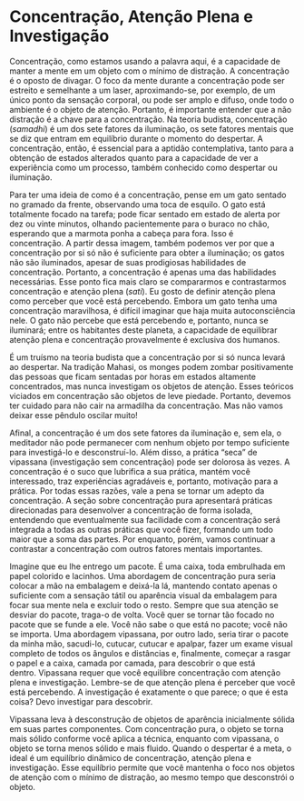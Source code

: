 # Concentração, Atenção Plena e Investigação

Concentração, como estamos usando a palavra aqui, é a capacidade de manter a mente em um objeto com o mínimo de distração. A concentração é o oposto de divagar. O foco da mente durante a concentração pode ser estreito e semelhante a um laser, aproximando-se, por exemplo, de um único ponto da sensação corporal, ou pode ser amplo e difuso, onde todo o ambiente é o objeto de atenção. Portanto, é importante entender que a não distração é a chave para a concentração. Na teoria budista, concentração (_samadhi_) é um dos sete fatores da iluminação, os sete fatores mentais que se diz que entram em equilíbrio durante o momento do despertar. A concentração, então, é essencial para a aptidão contemplativa, tanto para a obtenção de estados alterados quanto para a capacidade de ver a experiência como um processo, também conhecido como despertar ou iluminação.

Para ter uma ideia de como é a concentração, pense em um gato sentado no gramado da frente, observando uma toca de esquilo. O gato está totalmente focado na tarefa; pode ficar sentado em estado de alerta por dez ou vinte minutos, olhando pacientemente para o buraco no chão, esperando que a marmota ponha a cabeça para fora. Isso é concentração. A partir dessa imagem, também podemos ver por que a concentração por si só não é suficiente para obter a iluminação; os gatos não são iluminados, apesar de suas prodigiosas habilidades de concentração. Portanto, a concentração é apenas uma das habilidades necessárias. Esse ponto fica mais claro se compararmos e contrastarmos concentração e atenção plena (_sati_). Eu gosto de definir atenção plena como perceber que você está percebendo. Embora um gato tenha uma concentração maravilhosa, é difícil imaginar que haja muita autoconsciência nele. O gato não percebe que está percebendo e, portanto, nunca se iluminará; entre os habitantes deste planeta, a capacidade de equilibrar atenção plena e concentração provavelmente é exclusiva dos humanos.

É um truísmo na teoria budista que a concentração por si só nunca levará ao despertar. Na tradição Mahasi, os monges podem zombar positivamente das pessoas que ficam sentadas por horas em estados altamente concentrados, mas nunca investigam os objetos de atenção. Esses teóricos viciados em concentração são objetos de leve piedade. Portanto, devemos ter cuidado para não cair na armadilha da concentração. Mas não vamos deixar esse pêndulo oscilar muito!

Afinal, a concentração é um dos sete fatores da iluminação e, sem ela, o meditador não pode permanecer com nenhum objeto por tempo suficiente para investigá-lo e desconstruí-lo. Além disso, a prática “seca” de vipassana (investigação sem concentração) pode ser dolorosa às vezes. A concentração é o suco que lubrifica a sua prática, mantém você interessado, traz experiências agradáveis ​​e, portanto, motivação para a prática. Por todas essas razões, vale a pena se tornar um adepto da concentração. A seção sobre concentração pura apresentará práticas direcionadas para desenvolver a concentração de forma isolada, entendendo que eventualmente sua facilidade com a concentração será integrada a todas as outras práticas que você fizer, formando um todo maior que a soma das partes. Por enquanto, porém, vamos continuar a contrastar a concentração com outros fatores mentais importantes.

Imagine que eu lhe entrego um pacote. É uma caixa, toda embrulhada em papel colorido e lacinhos. Uma abordagem de concentração pura seria colocar a mão na embalagem e deixá-la lá, mantendo contato apenas o suficiente com a sensação tátil ou aparência visual da embalagem para focar sua mente nela e excluir todo o resto. Sempre que sua atenção se desviar do pacote, traga-o de volta. Você quer se tornar tão focado no pacote que se funde a ele. Você não sabe o que está no pacote; você não se importa. Uma abordagem vipassana, por outro lado, seria tirar o pacote da minha mão, sacudi-lo, cutucar, cutucar e apalpar, fazer um exame visual completo de todos os ângulos e distâncias e, finalmente, começar a rasgar o papel e a caixa, camada por camada, para descobrir o que está dentro. Vipassana requer que você equilibre concentração com atenção plena e investigação. Lembre-se de que atenção plena é perceber que você está percebendo. A investigação é exatamente o que parece; o que é esta coisa? Devo investigar para descobrir.

Vipassana leva à desconstrução de objetos de aparência inicialmente sólida em suas partes componentes. Com concentração pura, o objeto se torna mais sólido conforme você aplica a técnica, enquanto com vipassana, o objeto se torna menos sólido e mais fluido. Quando o despertar é a meta, o ideal é um equilíbrio dinâmico de concentração, atenção plena e investigação. Esse equilíbrio permite que você mantenha o foco nos objetos de atenção com o mínimo de distração, ao mesmo tempo que desconstrói o objeto.
